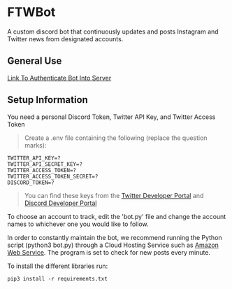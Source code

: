 # FTWBot

A custom discord bot that continuously updates and posts Instagram and Twitter news from designated accounts.

General Use
---
[Link To Authenticate Bot Into Server](https://discord.com/api/oauth2/authorize?client_id=952690377104719964&permissions=517543905344&scope=bot)

Setup Information
---
You need a personal Discord Token, Twitter API Key, and Twitter Access Token
>Create a .env file containing the following (replace the question marks):
```
TWITTER_API_KEY=?
TWITTER_API_SECRET_KEY=?
TWITTER_ACCESS_TOKEN=?
TWITTER_ACCESS_TOKEN_SECRET=?
DISCORD_TOKEN=?
```
>You can find these keys from the [Twitter Developer Portal](https://developer.twitter.com/en/portal/petition/essential/basic-info) and [Discord Developer Portal](https://discord.com/developers/docs/intro)

To choose an account to track, edit the 'bot.py' file and change the account names to whichever one you would like to follow.

In order to constantly maintain the bot, we recommend running the Python script (python3 bot.py) through a Cloud Hosting Service such as [Amazon Web Service](https://aws.amazon.com/). The program is set to check for new posts every minute.

To install the different libraries run:
```
pip3 install -r requirements.txt
```
